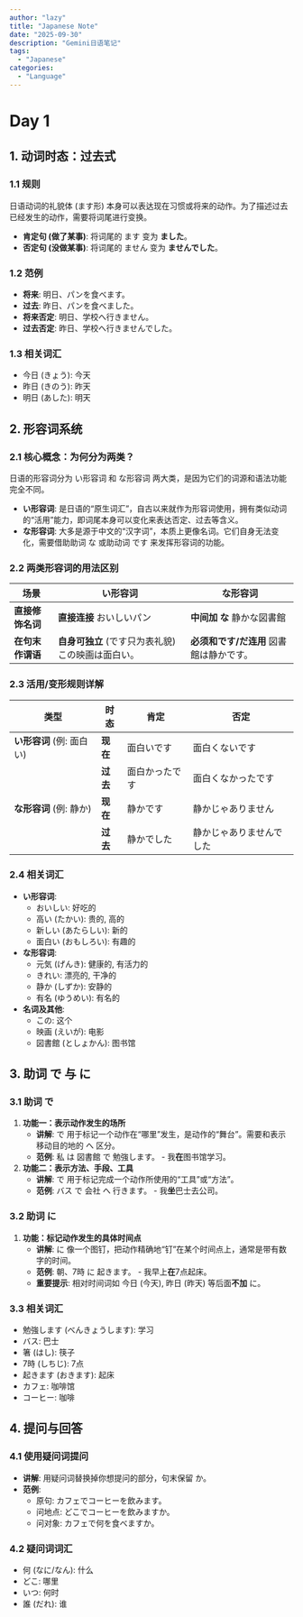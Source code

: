 ```yaml
---
author: "lazy"
title: "Japanese Note"
date: "2025-09-30"
description: "Gemini日语笔记"
tags:
  - "Japanese"
categories:
  - "Language"
---
```




# Day 1

## 1. 动词时态：过去式

### 1.1 规则

日语动词的礼貌体 (ます形) 本身可以表达现在习惯或将来的动作。为了描述过去已经发生的动作，需要将词尾进行变换。

- **肯定句 (做了某事)**: 将词尾的 ます 变为 **ました**。
- **否定句 (没做某事)**: 将词尾的 ません 变为 **ませんでした**。

### 1.2 范例

- **将来**: 明日、パンを食べます。
- **过去**: 昨日、パンを食べました。
- **将来否定**: 明日、学校へ行きません。
- **过去否定**: 昨日、学校へ行きませんでした。

### 1.3 相关词汇

- 今日 (きょう): 今天
- 昨日 (きのう): 昨天
- 明日 (あした): 明天

## 2. 形容词系统

### 2.1 核心概念：为何分为两类？

日语的形容词分为 い形容词 和 な形容词 两大类，是因为它们的词源和语法功能完全不同。

- **い形容词**: 是日语的“原生词汇”，自古以来就作为形容词使用，拥有类似动词的“活用”能力，即词尾本身可以变化来表达否定、过去等含义。
- **な形容词**: 大多是源于中文的“汉字词”，本质上更像名词。它们自身无法变化，需要借助助词 な 或助动词 です 来发挥形容词的功能。

### 2.2 两类形容词的用法区别

| 场景             | い形容词                                           | な形容词                                 |
| ---------------- | -------------------------------------------------- | ---------------------------------------- |
| **直接修饰名词** | **直接连接** おいしいパン                          | **中间加 な** 静かな図書館               |
| **在句末作谓语** | **自身可独立** (です只为表礼貌) この映画は面白い。 | **必须和です/だ连用** 図書館は静かです。 |

### 2.3 活用/变形规则详解

| 类型                      | 时态     | 肯定           | 否定                     |
| ------------------------- | -------- | -------------- | ------------------------ |
| **い形容词** (例: 面白い) | **现在** | 面白いです     | 面白くないです           |
|                           | **过去** | 面白かったです | 面白くなかったです       |
| **な形容词** (例: 静か)   | **现在** | 静かです       | 静かじゃありません       |
|                           | **过去** | 静かでした     | 静かじゃありませんでした |

### 2.4 相关词汇

- **い形容词**:
  - おいしい: 好吃的
  - 高い (たかい): 贵的, 高的
  - 新しい (あたらしい): 新的
  - 面白い (おもしろい): 有趣的
- **な形容词**:
  - 元気 (げんき): 健康的, 有活力的
  - きれい: 漂亮的, 干净的
  - 静か (しずか): 安静的
  - 有名 (ゆうめい): 有名的
- **名词及其他**:
  - この: 这个
  - 映画 (えいが): 电影
  - 図書館 (としょかん): 图书馆

## 3. 助词 で 与 に

### 3.1 助词 で

1. **功能一：表示动作发生的场所**
   - **讲解**: で 用于标记一个动作在“哪里”发生，是动作的“舞台”。需要和表示移动目的地的 へ 区分。
   - **范例**: 私 は 図書館 で 勉強します。 - 我**在**图书馆学习。
2. **功能二：表示方法、手段、工具**
   - **讲解**: で 用于标记完成一个动作所使用的“工具”或“方法”。
   - **范例**: バス で 会社 へ 行きます。 - 我**坐**巴士去公司。

### 3.2 助词 に

1. **功能：标记动作发生的具体时间点**
   - **讲解**: に 像一个图钉，把动作精确地“钉”在某个时间点上，通常是带有数字的时间。
   - **范例**: 朝、7時 に 起きます。 - 我早上**在**7点起床。
   - **重要提示**: 相对时间词如 今日 (今天), 昨日 (昨天) 等后面**不加** に。

### 3.3 相关词汇

- 勉強します (べんきょうします): 学习
- バス: 巴士
- 箸 (はし): 筷子
- 7時 (しちじ): 7点
- 起きます (おきます): 起床
- カフェ: 咖啡馆
- コーヒー: 咖啡

## 4. 提问与回答

### 4.1 使用疑问词提问

- **讲解**: 用疑问词替换掉你想提问的部分，句末保留 か。
- **范例**:
  - 原句: カフェでコーヒーを飲みます。
  - 问地点: どこでコーヒーを飲みますか。
  - 问对象: カフェで何を食べますか。

### 4.2 疑问词词汇

- 何 (なに/なん): 什么
- どこ: 哪里
- いつ: 何时
- 誰 (だれ): 谁